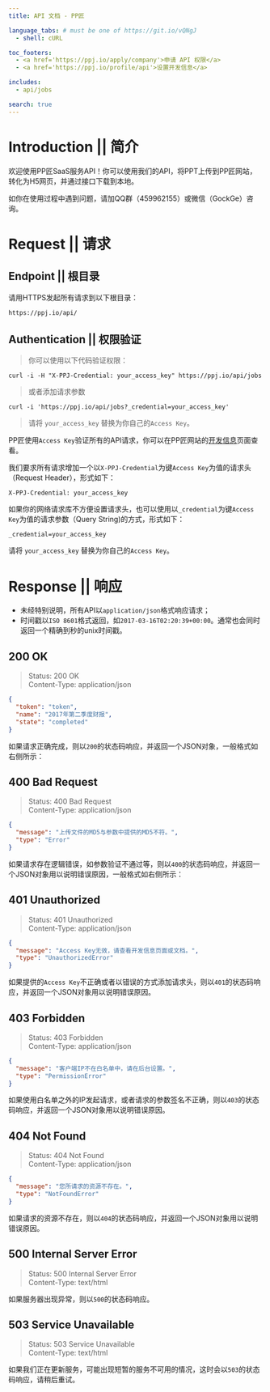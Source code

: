 ```yaml
---
title: API 文档 - PP匠

language_tabs: # must be one of https://git.io/vQNgJ
  - shell: cURL

toc_footers:
  - <a href='https://ppj.io/apply/company'>申请 API 权限</a>
  - <a href='https://ppj.io/profile/api'>设置开发信息</a>

includes:
  - api/jobs

search: true
---
```


# Introduction || 简介

欢迎使用PP匠SaaS服务API！你可以使用我们的API，将PPT上传到PP匠网站，转化为H5网页，并通过接口下载到本地。

如你在使用过程中遇到问题，请加QQ群（459962155）或微信（GockGe）咨询。

# Request || 请求

## Endpoint ||  根目录

请用HTTPS发起所有请求到以下根目录：

`https://ppj.io/api/`

## Authentication || 权限验证

> 你可以使用以下代码验证权限：

```shell
curl -i -H "X-PPJ-Credential: your_access_key" https://ppj.io/api/jobs
```

> 或者添加请求参数

```shell
curl -i 'https://ppj.io/api/jobs?_credential=your_access_key'
```

> 请将 `your_access_key` 替换为你自己的`Access Key`。

PP匠使用`Access Key`验证所有的API请求，你可以在PP匠网站的[开发信息](https://ppj.io/profile/api)页面查看。

我们要求所有请求增加一个以`X-PPJ-Credential`为键`Access Key`为值的请求头（Request Header），形式如下：

`X-PPJ-Credential: your_access_key`

如果你的网络请求库不方便设置请求头，也可以使用以`_credential`为键`Access Key`为值的请求参数（Query String)的方式，形式如下：

`_credential=your_access_key`

<aside class="notice">
请将 <code>your_access_key</code> 替换为你自己的<code>Access Key</code>。
</aside>

# Response || 响应

- 未经特别说明，所有API以`application/json`格式响应请求；
- 时间戳以`ISO 8601`格式返回，如`2017-03-16T02:20:39+00:00`。通常也会同时返回一个精确到秒的unix时间戳。

## 200 OK

> Status: 200 OK<br/>Content-Type: application/json

```json
{
  "token": "token",
  "name": "2017年第二季度财报",
  "state": "completed"
}
```

如果请求正确完成，则以`200`的状态码响应，并返回一个JSON对象，一般格式如右侧所示：

## 400 Bad Request

> Status: 400 Bad Request<br/>Content-Type: application/json

```json
{
  "message": "上传文件的MD5与参数中提供的MD5不符。",
  "type": "Error"
}
```

如果请求存在逻辑错误，如参数验证不通过等，则以`400`的状态码响应，并返回一个JSON对象用以说明错误原因，一般格式如右侧所示：

## 401 Unauthorized

> Status: 401 Unauthorized<br/>Content-Type: application/json

```json
{
  "message": "Access Key无效，请查看开发信息页面或文档。",
  "type": "UnauthorizedError"
}
```

如果提供的`Access Key`不正确或者以错误的方式添加请求头，则以`401`的状态码响应，并返回一个JSON对象用以说明错误原因。

## 403 Forbidden

> Status: 403 Forbidden<br/>Content-Type: application/json

```json
{
  "message": "客户端IP不在白名单中，请在后台设置。",
  "type": "PermissionError"
}
```

如果使用白名单之外的IP发起请求，或者请求的参数签名不正确，则以`403`的状态码响应，并返回一个JSON对象用以说明错误原因。

## 404 Not Found

> Status: 404 Not Found<br/>Content-Type: application/json

```json
{
  "message": "您所请求的资源不存在。",
  "type": "NotFoundError"
}
```

如果请求的资源不存在，则以`404`的状态码响应，并返回一个JSON对象用以说明错误原因。

## 500 Internal Server Error

> Status: 500 Internal Server Error<br/>Content-Type: text/html

如果服务器出现异常，则以`500`的状态码响应。

## 503 Service Unavailable

> Status: 503 Service Unavailable<br/>Content-Type: text/html

如果我们正在更新服务，可能出现短暂的服务不可用的情况，这时会以`503`的状态码响应，请稍后重试。
